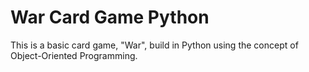 # War Card Game Python
This is a basic card game, "War", build in Python using the concept of Object-Oriented Programming.

